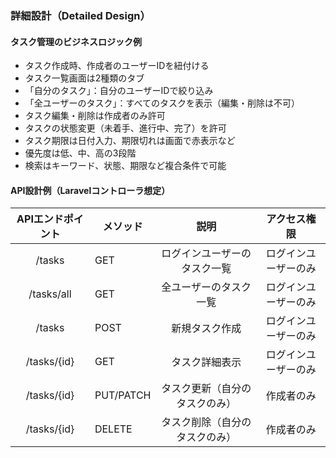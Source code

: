 ### 詳細設計（Detailed Design）

#### タスク管理のビジネスロジック例
- タスク作成時、作成者のユーザーIDを紐付ける
- タスク一覧画面は2種類のタブ
- 「自分のタスク」：自分のユーザーIDで絞り込み
- 「全ユーザーのタスク」：すべてのタスクを表示（編集・削除は不可）
- タスク編集・削除は作成者のみ許可
- タスクの状態変更（未着手、進行中、完了）を許可
- タスク期限は日付入力、期限切れは画面で赤表示など
- 優先度は低、中、高の3段階
- 検索はキーワード、状態、期限など複合条件で可能

#### API設計例（Laravelコントローラ想定）
|APIエンドポイント	|メソッド |説明|アクセス権限|
|:---: |--- |:---:|:---:|
|/tasks|GET|ログインユーザーのタスク一覧|ログインユーザーのみ|
|/tasks/all|GET	|全ユーザーのタスク一覧|ログインユーザーのみ|
|/tasks|POST|新規タスク作成|ログインユーザーのみ|
|/tasks/{id}|GET|タスク詳細表示|ログインユーザーのみ|
|/tasks/{id}|PUT/PATCH|タスク更新（自分のタスクのみ）|作成者のみ|
|/tasks/{id}|DELETE|タスク削除（自分のタスクのみ）|作成者のみ|


			
			
		
			
		
		
			